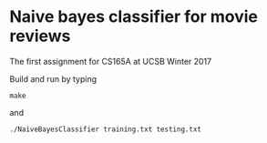 # Naive bayes classifier for movie reviews
The first assignment for CS165A at UCSB Winter 2017

Build and run by typing

`make`

and

`./NaiveBayesClassifier training.txt testing.txt`
